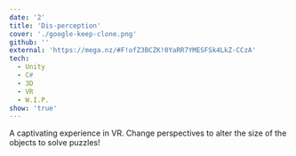 ```yaml
---
date: '2'
title: 'Dis-perception'
cover: './google-keep-clone.png'
github: ''
external: 'https://mega.nz/#F!ofZ3BCZK!0YaRR7YMESFSk4LkZ-CCzA'
tech:
  - Unity
  - C#
  - 3D
  - VR
  - W.I.P.
show: 'true'
---
```


A captivating experience in VR. Change perspectives to alter the size of the objects to solve puzzles!
